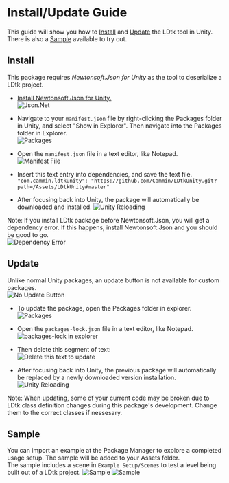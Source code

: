 # Install/Update Guide
This guide will show you how to [Install](https://github.com/Cammin/LDtkUnity/blob/master/INSTALL.md#install) and [Update](https://github.com/Cammin/LDtkUnity/blob/master/INSTALL.md#update) the LDtk tool in Unity. There is also a [Sample](https://github.com/Cammin/LDtkUnity/blob/master/INSTALL.md#sample) available to try out.

## Install
This package requires *Newtonsoft.Json for Unity* as the tool to deserialize a LDtk project.
- [Install Newtonsoft.Json for Unity.](https://github.com/jilleJr/Newtonsoft.Json-for-Unity/wiki/Installation-via-UPM)  
![Json.Net](https://github.com/Cammin/LDtkUnity/blob/master/DocImages~/JsonNetForUnityPackageManagerWindow.png)

- Navigate to your `manifest.json` file by right-clicking the Packages folder in Unity, and select "Show in Explorer". Then navigate into the Packages folder in Explorer.  
![Packages](https://github.com/Cammin/LDtkUnity/blob/master/DocImages~/PackagesShowInExplorer.png)  

- Open the `manifest.json` file in a text editor, like Notepad.  
![Manifest File](https://github.com/Cammin/LDtkUnity/blob/master/DocImages~/ManifestExplorer.png)

- Insert this text entry into dependencies, and save the text file.  
 ```"com.cammin.ldtkunity": "https://github.com/Cammin/LDtkUnity.git?path=/Assets/LDtkUnity#master"```  

- After focusing back into Unity, the package will automatically be downloaded and installed.
![Unity Reloading](https://github.com/Cammin/LDtkUnity/blob/master/DocImages~/UnityReloading.png)

Note: If you install LDtk package before Newtonsoft.Json, you will get a dependency error. If this happens, install Newtonsoft.Json and you should be good to go.  
![Dependency Error](https://github.com/Cammin/LDtkUnity/blob/master/DocImages~/DependencyError.png)

## Update

Unlike normal Unity packages, an update button is not available for custom packages.  
![No Update Button](https://github.com/Cammin/LDtkUnity/blob/master/DocImages~/MissingUpdateButtonPackageManager.png)

- To update the package, open the Packages folder in explorer.  
![Packages](https://github.com/Cammin/LDtkUnity/blob/master/DocImages~/PackagesShowInExplorer.png)  

- Open the `packages-lock.json` file in a text editor, like Notepad.  
![packages-lock in explorer](https://github.com/Cammin/LDtkUnity/blob/master/DocImages~/PackagesLockExplorer.png)

- Then delete this segment of text:  
![Delete this text to update](https://github.com/Cammin/LDtkUnity/blob/master/DocImages~/DeletingPackagesLockEntry.png)

- After focusing back into Unity, the previous package will automatically be replaced by a newly downloaded version installation.
![Unity Reloading](https://github.com/Cammin/LDtkUnity/blob/master/DocImages~/UnityReloading.png)
  
Note: When updating, some of your current code may be broken due to LDtk class definition changes during this package's development. Change them to the correct classes if nessesary.

## Sample
You can import an example at the Package Manager to explore a completed usage setup. The sample will be added to your Assets folder.  
The sample includes a scene in `Example Setup/Scenes` to test a level being built out of a LDtk project.
![Sample](https://github.com/Cammin/LDtkUnity/blob/master/DocImages~/SamplePackageManager.png)
![Sample](https://github.com/Cammin/LDtkUnity/blob/master/DocImages~/SampleProjectView.png)
